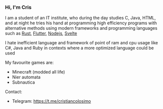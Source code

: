 ### Hi, I'm Cris

I am a student of an IT institute, who during the day studies C, Java, HTML, and at night he tries his hand at programming high efficiency programs with alternative methods using modern frameworks and programming languages such as [Rust](https://www.rust-lang.org/), [Flutter](https://flutter.dev/), [Nodejs](https://nodejs.org/), [Svelte](https://svelte.dev/)

I hate inefficient language and framework of point of ram and cpu usage like C#, Java and Ruby in contexts where a more optimized language could be used

My favourite games are: 
  - Minecraft (modded all life)
  - Nier automata
  - Subnautica
  

Contact: 
<!--
  - My Discord Channel: https://discord.gg/4aJjF3fs
  - -->
  - Telegram: https://t.me/cristiancolosimo
<!--
**cristiancolosimo/cristiancolosimo** is a ✨ _special_ ✨ repository because its `README.md` (this file) appears on your GitHub profile.

Here are some ideas to get you started:

- 🔭 I’m currently working on ...
- 🌱 I’m currently learning ...
- 👯 I’m looking to collaborate on ...
- 🤔 I’m looking for help with ...
- 💬 Ask me about ...
- 📫 How to reach me: ...
- 😄 Pronouns: ...
- ⚡ Fun fact: ...
-->

